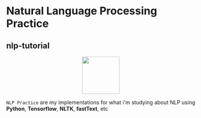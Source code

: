 # Natural Language Processing Practice
## nlp-tutorial

<p align="center"><img width="100" src="https://upload.wikimedia.org/wikipedia/commons/thumb/1/11/TensorFlowLogo.svg/225px-TensorFlowLogo.svg.png" /> </p>

`NLP Practice` are my implementations for what i'm studying about NLP using **Python**, **Tensorflow**, **NLTK**, **fastText**, etc
